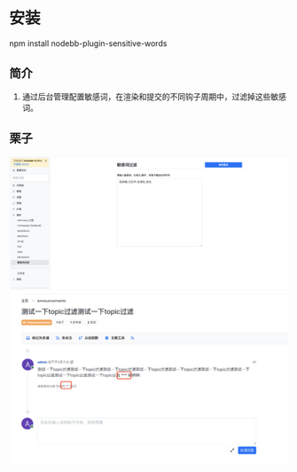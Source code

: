 # 安装

npm install nodebb-plugin-sensitive-words

## 简介

1. 通过后台管理配置敏感词，在渲染和提交的不同钩子周期中，过滤掉这些敏感词。

## 栗子

![演示1](./static/eg.png)
![演示12](./static/eg-1.png)
